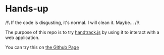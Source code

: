 # Hands-up

/!\ If the code is disgusting, it's normal. I will clean it. Maybe... /!\

The purpose of this repo is to try [handtrack.js](https://github.com/victordibia/handtrack.js/) by using it to interact with a web application.

You can try this on [the Github Page](https://anarionbe.github.io/hands-up/)
